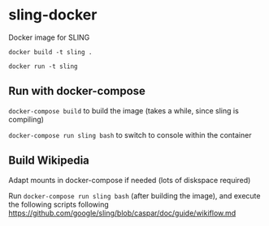 # sling-docker
Docker image for SLING

`docker build -t sling .`

`docker run -t sling`


## Run with docker-compose
`docker-compose build` to build the image (takes a while, since sling is compiling)

`docker-compose run sling bash` to switch to console within the container


## Build Wikipedia

Adapt mounts in docker-compose if needed (lots of diskspace required)

Run `docker-compose run sling bash` (after building the image), and execute the following scripts 
following https://github.com/google/sling/blob/caspar/doc/guide/wikiflow.md


